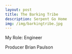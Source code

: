 ```yaml
---
layout: post
title: The Barking Tribe 
description: Serpent Go Home
img: /img/barkingtribe.jpg
---
```



My Role: Engineer

Producer Brian Paulson